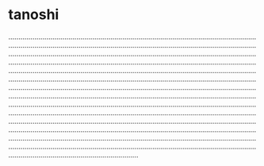 # tanoshi

.........................................................................................................................................................................................................................................................................................................................................................................................................................................................................................................................................................................................................................................................................................................................................................................................................................................................................................................................................................................................................................................................................................................................................................................................................................................................................................................................................................................................................................................................................................................................................................................................................................................................................................................................................................................................................................................................................